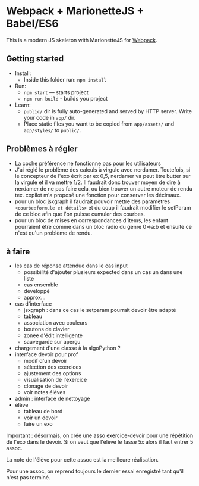 # Webpack + MarionetteJS + Babel/ES6

This is a modern JS skeleton with MarionetteJS for [Webpack](https://webpack.github.io/).

## Getting started

* Install:
    * Inside this folder run: `npm install`
* Run:
    * `npm start` — starts project
    * `npm run build` - builds you project
* Learn:
    * `public/` dir is fully auto-generated and served by HTTP server.  Write your code in `app/` dir.
    * Place static files you want to be copied from `app/assets/` and `app/styles/` to `public/`.

## Problèmes à régler

* La coche préférence ne fonctionne pas pour les utilisateurs
* J'ai réglé le problème des calculs à virgule avec nerdamer. Toutefois, si le concepteur de l'exo écrit par ex 0,5, nerdamer va peut être butter sur la virgule et il va mettre 1/2. Il faudrait donc trouver moyen de dire à nerdamer de ne pas faire cela, ou bien trouver un autre moteur de rendu tex. copilot m'a proposé une fonction pour conserver les décimaux.
* pour un bloc jsxgraph il faudrait pouvoir mettre des paramètres `<courbe:formule et détails>` et du coup il faudrait modifier le setParam de ce bloc afin que l'on puisse cumuler des courbes.
* pour un bloc de mises en correspondances d'items, les enfant pourraient être comme dans un bloc radio du genre 0=>a:b et ensuite ce n'est qu'un problème de rendu. 

## à faire

* les cas de réponse attendue dans le cas input
  * possibilité d'ajouter plusieurs expected dans un cas un dans une liste
  * cas ensemble
  * développé
  * approx...
* cas d'interface
  * jsxgraph : dans ce cas le setparam pourrait devoir être adapté
  * tableau
  * association avec couleurs
  * boutons de clavier
  * zonee d'édit intelligente
  * sauvegarde sur aperçu
* chargement d'une classe à la algoPython ?
* interface devoir pour prof
  * modif d'un devoir
  * sélection des exercices
  * ajustement des options
  * visualisation de l'exercice
  * clonage de devoir
  * voir notes élèves
* admin : interface de nettoyage
* élève
  * tableau de bord
  * voir un devoir
  * faire un exo

Important : désormais, on crée une asso exercice-devoir pour une répétition de l'exo dans le devoir. Si on veut que l'élève le fasse 5x alors il faut entrer 5 assoc.

La note de l'élève pour cette assoc est la meilleure réalisation.

Pour une assoc, on reprend toujours le dernier essai enregistré tant qu'il n'est pas terminé.
